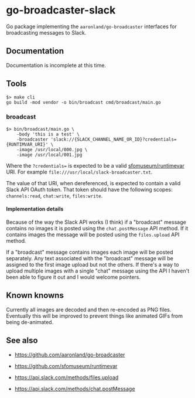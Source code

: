 # go-broadcaster-slack

Go package implementing the `aaronland/go-broadcaster` interfaces for broadcasting messages to Slack.

## Documentation

Documentation is incomplete at this time.

## Tools

```
$> make cli
go build -mod vendor -o bin/broadcast cmd/broadcast/main.go
```

### broadcast

```
$> bin/broadcast/main.go \
	-body 'this is a test' \
	-broadcaster 'slack://{SLACK_CHANNEL_NAME_OR_ID}?credentials={RUNTIMVAR_URI}' \
	-image /usr/local/000.jpg \
	-image /usr/local/001.jpg	
```

Where the `?credentials=` is expected to be a valid [sfomuseum/runtimevar](https://github.com/sfomuseum/runtimevar) URI. For example `file:///usr/local/slack-broadcaster.txt`.

The value of that URI, when dereferenced, is expected to contain a valid Slack API OAuth token. That token should have the following scopes: `channels:read`, `chat:write`, `files:write`.

#### Implementation details

Because of the way the Slack API works (I think) if a "broadcast" message contains no images it is posted using the `chat.postMessage` API method. If it contains images the message will be posted using the `files.upload` API method.

If a "broadcast" message contains images each image will be posted separately. Any text associated with the "broadcast" message will be assigned to the first image upload but not the others. If there's a way to upload multiple images with a single "chat" message using the API I haven't been able to figure it out and I would welcome pointers.

## Known knowns

Currently all images are decoded and then re-encoded as PNG files. Eventually this will be improved to prevent things like animated GIFs from being de-animated.

## See also

* https://github.com/aaronland/go-broadcaster
* https://github.com/sfomuseum/runtimevar

* https://api.slack.com/methods/files.upload
* https://api.slack.com/methods/chat.postMessage
